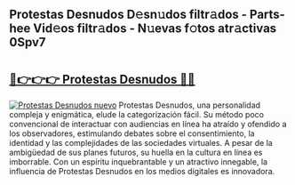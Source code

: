 ## Protestas Desnudos D𝚎sn𝚞dos filtr𝚊dos - Parts-hee Vid𝚎os filtr𝚊dos - N𝚞evas f𝚘tos atr𝚊ctivas 0Spv7

# <h2><a href="http://mb7jqe.tromn.icu/?c=Protestas+Desnudos">🔗👉👉👉 Protestas Desnudos 🔗🔗</a></h2>

[![Protestas Desnudos nuevo](https://i.imgur.com/pEAQMta.gif)](http://mb7jqe.tromn.icu/?c=Protestas+Desnudos)
Protestas Desnudos, una personalidad compleja y enigmática, elude la categorización fácil. Su método poco convencional de interactuar con audiencias en línea ha atraído y ofendido a los observadores, estimulando debates sobre el consentimiento, la identidad y las complejidades de las sociedades virtuales. A pesar de la ambigüedad de sus planes futuros, su huella en la cultura en línea es imborrable. Con un espíritu inquebrantable y un atractivo innegable, la influencia de Protestas Desnudos en los medios digitales es innovadora.
